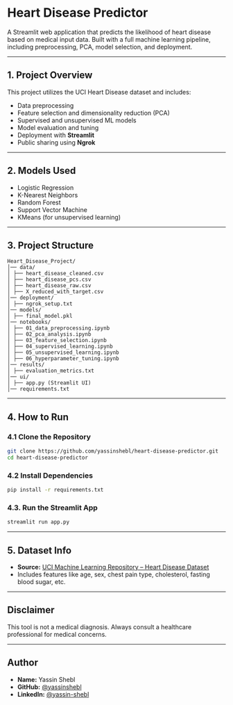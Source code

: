 # Heart Disease Predictor

A Streamlit web application that predicts the likelihood of heart disease based on medical input data. Built with a full machine learning pipeline, including preprocessing, PCA, model selection, and deployment. 

---

## 1. Project Overview

This project utilizes the UCI Heart Disease dataset and includes:

- Data preprocessing  
- Feature selection and dimensionality reduction (PCA)  
- Supervised and unsupervised ML models  
- Model evaluation and tuning  
- Deployment with **Streamlit**  
- Public sharing using **Ngrok**

---

## 2. Models Used

- Logistic Regression  
- K-Nearest Neighbors  
- Random Forest  
- Support Vector Machine  
- KMeans (for unsupervised learning)

---

## 3. Project Structure

```
Heart_Disease_Project/
│── data/
│ ├── heart_disease_cleaned.csv
│ ├── heart_disease_pcs.csv
│ ├── heart_disease_raw.csv
│ ├── X_reduced_with_target.csv
│── deployment/
│ ├── ngrok_setup.txt
│── models/
│ ├── final_model.pkl
│── notebooks/
│ ├── 01_data_preprocessing.ipynb
│ ├── 02_pca_analysis.ipynb
│ ├── 03_feature_selection.ipynb
│ ├── 04_supervised_learning.ipynb
│ ├── 05_unsupervised_learning.ipynb
│ ├── 06_hyperparameter_tuning.ipynb
│── results/
│ ├── evaluation_metrics.txt
│── ui/
│ ├── app.py (Streamlit UI)
│── requirements.txt
```

---

## 4. How to Run

### 4.1 Clone the Repository

```bash
git clone https://github.com/yassinshebl/heart-disease-predictor.git
cd heart-disease-predictor
```

### 4.2 Install Dependencies

```bash
pip install -r requirements.txt
```

### 4.3. Run the Streamlit App

```bash
streamlit run app.py
```

---

## 5. Dataset Info

- **Source:** [UCI Machine Learning Repository – Heart Disease Dataset](https://archive.ics.uci.edu/dataset/45/heart+disease)  
- Includes features like age, sex, chest pain type, cholesterol, fasting blood sugar, etc.

---

## Disclaimer

This tool is not a medical diagnosis. Always consult a healthcare professional for medical concerns.

---

## Author

- **Name:** Yassin Shebl  
- **GitHub:** [@yassinshebl](https://github.com/yassinshebl)
- **LinkedIn:** [@yassin-shebl](https://www.linkedin.com/in/yassin-shebl/)
